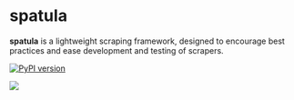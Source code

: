 # spatula

**spatula** is a lightweight scraping framework, designed to encourage best practices and ease development and testing of scrapers.

[![PyPI version](https://badge.fury.io/py/spatula.svg)](https://badge.fury.io/py/spatula)

[![](https://readthedocs.org/projects/spatula/badge/?version=latest&style=flat)](https://spatula.readthedocs.org)
